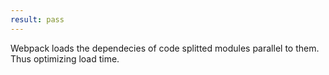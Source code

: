```yaml
---
result: pass
---
```


Webpack loads the dependecies of code splitted modules parallel to them. Thus optimizing load time.
